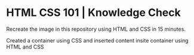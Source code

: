 # HTML CSS 101 | Knowledge Check 
Recreate the image in this repository using HTML and CSS in 15 minutes. 

Created a container using CSS and inserted content insite container using HTML and CSS
